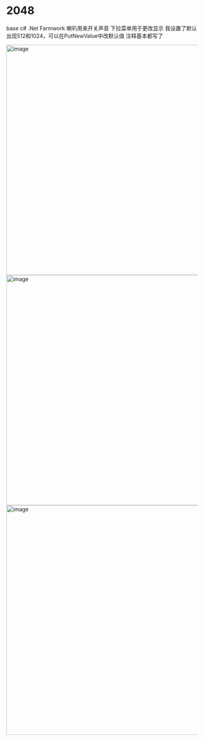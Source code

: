 # 2048
base c# .Net Farmwork
喇叭用来开关声音 下拉菜单用于更改显示
我设置了默认出现512和1024，可以在PutNewValue中改默认值
注释基本都写了

<img width="605" alt="image" src="https://github.com/ahjdosiah/2048/assets/120621832/8540f2d6-2d78-4c2f-9f66-b0b48c9acb59">
<img width="605" alt="image" src="https://github.com/ahjdosiah/2048/assets/120621832/1397e1e3-9afb-4818-8b0e-c3b71ce5285c">
<img width="603" alt="image" src="https://github.com/ahjdosiah/2048/assets/120621832/4c392a13-4348-4b4a-99c7-cc87943577c0">
